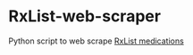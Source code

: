 # RxList-web-scraper
Python script to web scrape [RxList medications](https://www.rxlist.com/drugs/alpha_a.htm)
